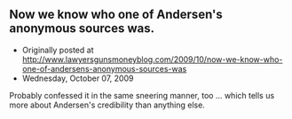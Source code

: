 ## Now we know who one of Andersen's anonymous sources was.

 * Originally posted at http://www.lawyersgunsmoneyblog.com/2009/10/now-we-know-who-one-of-andersens-anonymous-sources-was
 * Wednesday, October 07, 2009

Probably confessed it in the same sneering manner, too ... which tells us more about Andersen's credibility than anything else.